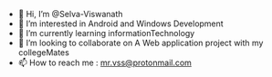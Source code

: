 - 👋 Hi, I’m @Selva-Viswanath
- 👀 I’m interested in Android and Windows Development
- 🌱 I’m currently learning informationTechnology
- 💞️ I’m looking to collaborate on A Web application project with my collegeMates
- 📫 How to reach me : mr.vss@protonmail.com

<!---
Selva-Viswanath/Selva-Viswanath is a ✨ special ✨ repository because its `README.md` (this file) appears on your GitHub profile.
You can click the Preview link to take a look at your changes.
--->
